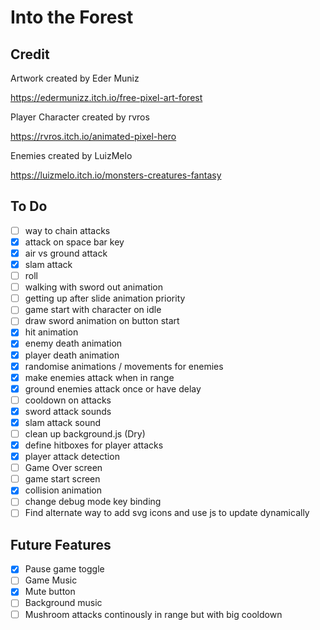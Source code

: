 # Into the Forest

## Credit

Artwork created by Eder Muniz

https://edermunizz.itch.io/free-pixel-art-forest

Player Character created by rvros

https://rvros.itch.io/animated-pixel-hero

Enemies created by LuizMelo

https://luizmelo.itch.io/monsters-creatures-fantasy

## To Do

- [ ] way to chain attacks
- [x] attack on space bar key
- [x] air vs ground attack
- [x] slam attack
- [ ] roll
- [ ] walking with sword out animation
- [ ] getting up after slide animation priority
- [ ] game start with character on idle
- [ ] draw sword animation on button start
- [x] hit animation
- [x] enemy death animation
- [x] player death animation
- [x] randomise animations / movements for enemies
- [x] make enemies attack when in range
- [x] ground enemies attack once or have delay
- [ ] cooldown on attacks
- [x] sword attack sounds
- [x] slam attack sound
- [ ] clean up background.js (Dry)
- [x] define hitboxes for player attacks
- [x] player attack detection
- [ ] Game Over screen
- [ ] game start screen
- [x] collision animation
- [ ] change debug mode key binding
- [ ] Find alternate way to add svg icons and use js to update dynamically

## Future Features

- [x] Pause game toggle
- [ ] Game Music
- [x] Mute button
- [ ] Background music
- [ ] Mushroom attacks continously in range but with big cooldown
